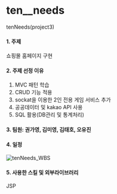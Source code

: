 # ten__needs
tenNeeds(project3)

#### 1. 주제
쇼핑몰 홈페이지 구현

#### 2. 주제 선정 이유
1) MVC 패턴 학습
2) CRUD 기능 적용
3) sockat을 이용한 2인 전용 게임 서비스 추가
4) 공공데이터 및 kakao API 사용
5) SQL 활용(DB관리 및 통계처리)

#### 3. 팀원: 권가영, 김미영, 김태호, 오유진

#### 4. 일정
![tenNeeds_WBS](https://user-images.githubusercontent.com/119651889/227172244-d6ce74f5-1a4b-4371-b839-4024c5ef3853.png)

#### 5. 사용한 스킬 및 외부라이브러리
JSP
